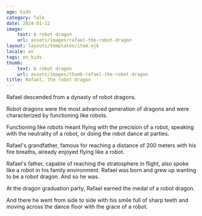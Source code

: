 ```yaml
---
age: kids
category: Tale
date: 2024-01-12
image:
    text: A robot dragon
    url: assets/images/rafael-the-robot-dragon
layout: layouts/templates/item.njk
locale: en
tags: en_kids
thumb:
    text: A robot dragon
    url: assets/images/thumb-rafael-the-robot-dragon
title: Rafael, the robot dragon
---
```



Rafael descended from a dynasty of robot dragons.

Robot dragons were the most advanced generation of dragons and were characterized by functioning like robots.

Functioning like robots meant flying with the precision of a robot, speaking with the neutrality of a robot, or doing the robot dance at parties.

Rafael's grandfather, famous for reaching a distance of 200 meters with his fire breaths, already enjoyed flying like a robot.

Rafael's father, capable of reaching the stratosphere in flight, also spoke like a robot in his family environment.
Rafael was born and grew up wanting to be a robot dragon. And so he was.

At the dragon graduation party, Rafael earned the medal of a robot dragon.

And there he went from side to side with his smile full of sharp teeth and moving across the dance floor with the grace of a robot.
